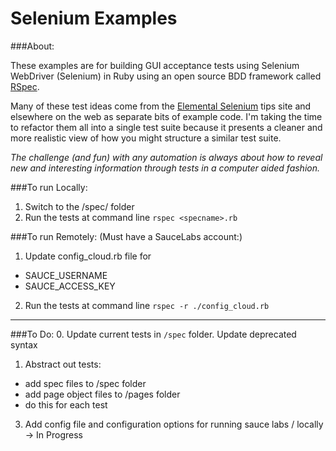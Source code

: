 # Selenium Examples

###About:

These examples are for building GUI acceptance tests using Selenium WebDriver (Selenium) in Ruby using an open source BDD framework called [RSpec](http://rspec.info/).

Many of these test ideas come from the [Elemental Selenium](http://elementalselenium.com/) tips site and elsewhere on the web as separate bits of example code. I'm taking the time to refactor them all into a single test suite because it presents a cleaner and more realistic view of how you might structure a similar test suite.

_The challenge (and fun) with any automation is always about how to reveal new and interesting information through tests in a computer aided fashion._

###To run Locally:

1. Switch to the /spec/ folder
2. Run the tests at command line ```rspec <specname>.rb```

###To run Remotely:
(Must have a SauceLabs account:)

1. Update config_cloud.rb file for
  - SAUCE_USERNAME
  - SAUCE_ACCESS_KEY
2. Run the tests at command line ```rspec -r ./config_cloud.rb```

---

###To Do:
0. Update current tests in ```/spec``` folder. Update deprecated syntax
1. Abstract out tests:
  - add spec files to /spec folder
  - add page object files to /pages folder
  - do this for each test
3. Add config file and configuration options for running sauce labs / locally -> In Progress
